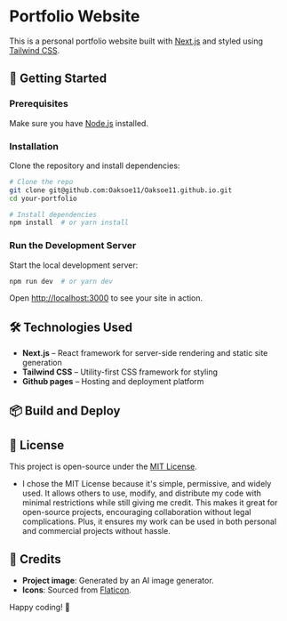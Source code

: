 # Portfolio Website

This is a personal portfolio website built with [Next.js](https://nextjs.org) and styled using [Tailwind CSS](https://tailwindcss.com).

## 🚀 Getting Started

### Prerequisites

Make sure you have [Node.js](https://nodejs.org/) installed.

### Installation

Clone the repository and install dependencies:

```bash
# Clone the repo
git clone git@github.com:Oaksoe11/Oaksoe11.github.io.git
cd your-portfolio

# Install dependencies
npm install  # or yarn install
```

### Run the Development Server

Start the local development server:

```bash
npm run dev  # or yarn dev
```

Open [http://localhost:3000](http://localhost:3000) to see your site in action.

## 🛠️ Technologies Used

- **Next.js** – React framework for server-side rendering and static site generation
- **Tailwind CSS** – Utility-first CSS framework for styling
- **Github pages** – Hosting and deployment platform

## 📦 Build and Deploy


## 📜 License

This project is open-source under the [MIT License](LICENSE).
- I chose the MIT License because it's simple, permissive, and widely used. It allows others to use, modify, and distribute my code with minimal restrictions while still giving me credit. This makes it great for open-source projects, encouraging collaboration without legal complications. Plus, it ensures my work can be used in both personal and commercial projects without hassle.

## 📸 Credits

- **Project image**: Generated by an AI image generator.
- **Icons**: Sourced from [Flaticon](https://www.flaticon.com).

Happy coding! 🚀

